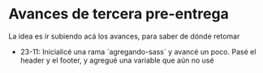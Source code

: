 # Avances de tercera pre-entrega

La idea es ir subiendo acá los avances, para saber de dónde retomar
- 23-11: Inicialicé una rama ´agregando-sass´ y avancé un poco. Pasé el header y el footer, y agregué una variable que aún no usé